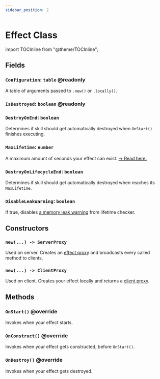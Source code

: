 ```yaml
---
sidebar_position: 2
---
```


# Effect Class

import TOCInline from "@theme/TOCInline";

<TOCInline toc={toc} />

## Fields

### `Configuration`: `table` **@readonly**
A table of arguments passed to `.new()` or `.locally()`.

### `IsDestroyed`: `boolean` **@readonly**

### `DestroyOnEnd`: `boolean`
Determines if skill should get automatically destroyed when `OnStart()` finishes executing.

### `MaxLifetime`: `number`
A maximum amount of seconds your effect can exist. [-> Read here.](../tutorial/guide/lifetime.md)

### `DestroyOnLifecycleEnd`: `boolean`
Determines if skill should get automatically destroyed when reaches its `MaxLifetime`.

### `DisableLeakWarning`: `boolean`
If true, disables [a memory leak warning](../tutorial/guide/manual-destruction.md) from lifetime checker.

## Constructors

### `new(...) -> ServerProxy`
Used on server. Creates an [effect proxy](./server-proxy.md) and broadcasts every called method to clients.

### `new(...) -> ClientProxy`
Used on client. Creates your effect locally and returns a [client proxy](./client-proxy.md).

## Methods

### `OnStart()` **@override**
Invokes when your effect starts.

### `OnConstruct()` **@override**
Invokes when your effect gets constructed, before `OnStart()`.

### `OnDestroy()` **@override**
Invokes when your effect gets destroyed.